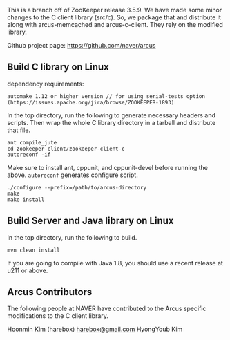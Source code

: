 This is a branch off of ZooKeeper release 3.5.9.  We have made some minor
changes to the C client library (src/c).  So, we package that and distribute
it along with arcus-memcached and arcus-c-client.  They rely on the modified library.

Github project page:
https://github.com/naver/arcus

## Build C library on Linux

dependency requirements:

    automake 1.12 or higher version // for using serial-tests option (https://issues.apache.org/jira/browse/ZOOKEEPER-1893)

In the top directory, run the following to generate necessary headers and
scripts.  Then wrap the whole C library directory in a tarball and distribute
that file.

    ant compile_jute
    cd zookeeper-client/zookeeper-client-c
    autoreconf -if

Make sure to install ant, cppunit, and cppunit-devel before running the above.
`autoreconf` generates configure script.

    ./configure --prefix=/path/to/arcus-directory
    make
    make install

## Build Server and Java library on Linux

In the top directory, run the following to build.

    mvn clean install

If you are going to compile with Java 1.8, you should use a recent release at u211 or above.

## Arcus Contributors

The following people at NAVER have contributed to the Arcus specific
modifications to the C client library.

Hoonmin Kim (harebox) <harebox@gmail.com>
HyongYoub Kim
